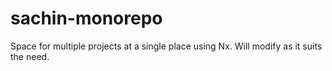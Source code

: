# sachin-monorepo
Space for multiple projects at a single place using Nx. Will modify as it suits the need.
